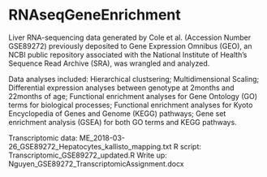 # RNAseqGeneEnrichment
Liver RNA-sequencing data generated by Cole et al. (Accession Number GSE89272)
previously deposited to Gene Expression Omnibus (GEO), an NCBI public repository associated 
with the National Institute of Health’s Sequence Read Archive (SRA), was wrangled
and analyzed.

Data analyses included:
Hierarchical clustsering;
Multidimensional Scaling;
Differential expression analyses between genotype at 2months and 22months of age;
Functional enrichment analyses for Gene Ontology (GO) terms for biological processes;
Functional enrichment analyses for Kyoto Encyclopedia of Genes and Genome (KEGG) pathways;
Gene set enrichment analysis (GSEA) for both GO terms and KEGG pathways.

Transcriptomic data: ME_2018-03-26_GSE89272_Hepatocytes_kallisto_mapping.txt
R script: Transcriptomic_GSE89272_updated.R
Write up: Nguyen_GSE89272_TranscriptomicAssignment.docx
